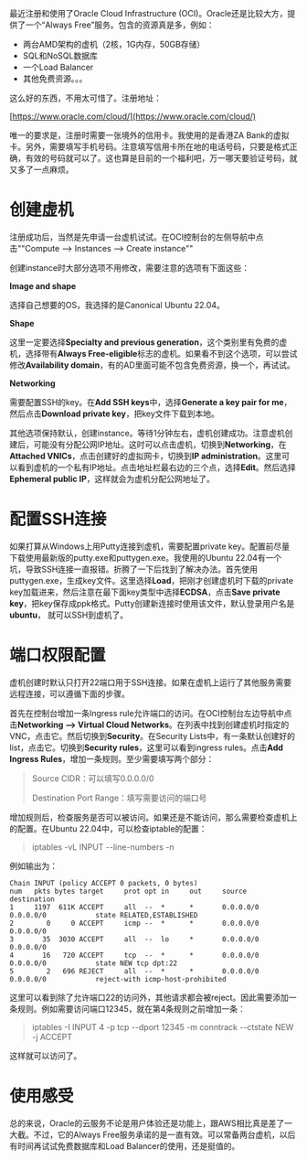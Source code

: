 最近注册和使用了Oracle Cloud Infrastructure (OCI)。Oracle还是比较大方，提供了一个“Always Free”服务。包含的资源真是多，例如：

* 两台AMD架构的虚机（2核，1G内存，50GB存储）
* SQL和NoSQL数据库
* 一个Load Balancer
* 其他免费资源。。。

这么好的东西，不用太可惜了。注册地址：

[https://www.oracle.com/cloud/](https://www.oracle.com/cloud/)

唯一的要求是，注册时需要一张境外的信用卡。我使用的是香港ZA Bank的虚拟卡。另外，需要填写手机号码。注意填写信用卡所在地的电话号码，只要是格式正确，有效的号码就可以了。这也算是目前的一个福利吧，万一哪天要验证号码，就又多了一点麻烦。

# 创建虚机

注册成功后，当然是先申请一台虚机试试。在OCI控制台的左侧导航中点击""Compute --> Instances --> Create instance""

创建instance时大部分选项不用修改，需要注意的选项有下面这些：

**Image and shape**

选择自己想要的OS，我选择的是Canonical Ubuntu 22.04。

**Shape**

这里一定要选择**Specialty and previous generation**，这个类别里有免费的虚机，选择带有**Always Free-eligible**标志的虚机。如果看不到这个选项，可以尝试修改**Availability domain**，有的AD里面可能不包含免费资源，换一个，再试试。


**Networking**

需要配置SSH的key。在**Add SSH keys**中，选择**Generate a key pair for me**，然后点击**Download private key**，把key文件下载到本地。

其他选项保持默认，创建instance。等待1分钟左右，虚机创建成功。注意虚机创建后，可能没有分配公网IP地址。这时可以点击虚机，切换到**Networking**，在**Attached VNICs**，点击创建好的虚拟网卡，切换到**IP administration**。这里可以看到虚机的一个私有IP地址。点击地址栏最右边的三个点，选择**Edit**。然后选择**Ephemeral public IP**，这样就会为虚机分配公网地址了。

# 配置SSH连接

如果打算从Windows上用Putty连接到虚机，需要配置private key。配置前尽量下载使用最新版的putty.exe和puttygen.exe。我使用的Ubuntu 22.04有一个坑，导致SSH连接一直报错。折腾了一下后找到了解决办法。首先使用puttygen.exe，生成key文件。这里选择**Load**，把刚才创建虚机时下载的private key加载进来，然后注意在最下面key类型中选择**ECDSA**，点击**Save private key**，把key保存成ppk格式。Putty创建新连接时使用该文件，默认登录用户名是**ubuntu**， 就可以SSH到虚机了。

# 端口权限配置

虚机创建时默认只打开22端口用于SSH连接。如果在虚机上运行了其他服务需要远程连接，可以遵循下面的步骤。

首先在控制台增加一条Ingress rule允许端口的访问。在OCI控制台左边导航中点击**Networking --> Virtual Cloud Networks**。在列表中找到创建虚机时指定的VNC，点击它。然后切换到**Security**。在Security Lists中，有一条默认创建好的list，点击它。切换到**Security rules**，这里可以看到ingress rules。点击**Add Ingress Rules**，增加一条规则。至少需要填写两个部分：

>Source CIDR：可以填写0.0.0.0/0
>
>Destination Port Range：填写需要访问的端口号

增加规则后，检查服务是否可以被访问。如果还是不能访问，那么需要检查虚机上的配置。在Ubuntu 22.04中，可以检查iptable的配置：

>iptables -vL INPUT --line-numbers -n

例如输出为：

```
Chain INPUT (policy ACCEPT 0 packets, 0 bytes)
num   pkts bytes target     prot opt in     out     source               destination
1     1197  611K ACCEPT     all  --  *      *       0.0.0.0/0            0.0.0.0/0            state RELATED,ESTABLISHED
2        0     0 ACCEPT     icmp --  *      *       0.0.0.0/0            0.0.0.0/0
3       35  3030 ACCEPT     all  --  lo     *       0.0.0.0/0            0.0.0.0/0
4       16   720 ACCEPT     tcp  --  *      *       0.0.0.0/0            0.0.0.0/0            state NEW tcp dpt:22
5        2   696 REJECT     all  --  *      *       0.0.0.0/0            0.0.0.0/0            reject-with icmp-host-prohibited
```

这里可以看到除了允许端口22的访问外，其他请求都会被reject。因此需要添加一条规则。例如需要访问端口12345，就在第4条规则之前增加一条：

>iptables -I INPUT 4 -p tcp --dport 12345 -m conntrack --ctstate NEW -j ACCEPT

这样就可以访问了。

# 使用感受

总的来说，Oracle的云服务不论是用户体验还是功能上，跟AWS相比真是差了一大截。不过，它的Always Free服务承诺的是一直有效。可以常备两台虚机，以后有时间再试试免费数据库和Load Balancer的使用，还是挺值的。